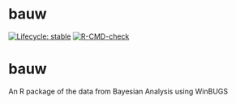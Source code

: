 
<!-- README.md is generated from README.Rmd. Please edit that file -->

# bauw

<!-- badges: start -->

[![Lifecycle:
stable](https://img.shields.io/badge/lifecycle-stable-brightgreen.svg)](https://lifecycle.r-lib.org/articles/stages.html#stable)
[![R-CMD-check](https://github.com/poissonconsulting/bauw/actions/workflows/R-CMD-check.yaml/badge.svg)](https://github.com/poissonconsulting/bauw/actions/workflows/R-CMD-check.yaml)
<!-- badges: end -->

# bauw

An R package of the data from Bayesian Analysis using WinBUGS
